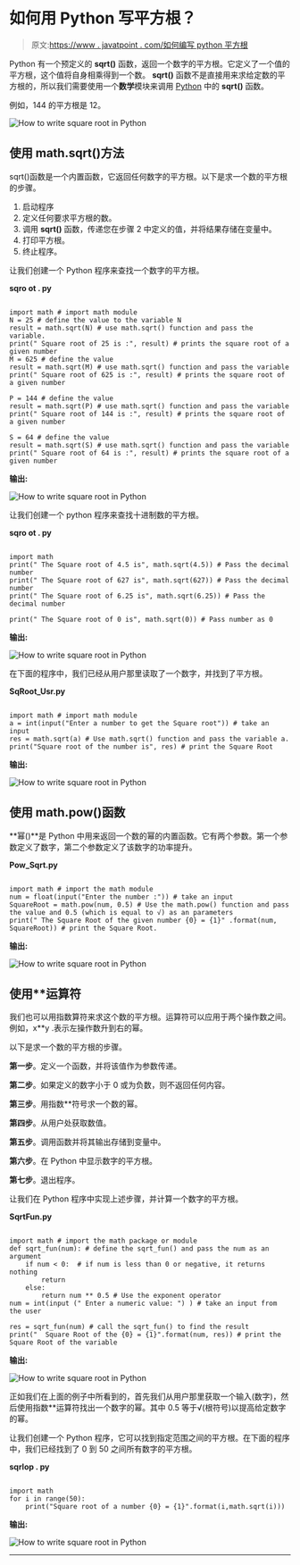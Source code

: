 # 如何用 Python 写平方根？

> 原文:[https://www . javatpoint . com/如何编写 python 平方根](https://www.javatpoint.com/how-to-write-square-root-in-python)

Python 有一个预定义的 **sqrt()** 函数，返回一个数字的平方根。它定义了一个值的平方根，这个值将自身相乘得到一个数。 **sqrt()** 函数不是直接用来求给定数的平方根的，所以我们需要使用一个**数学**模块来调用 [Python](https://www.javatpoint.com/python-tutorial) 中的 **sqrt()** 函数。

例如，144 的平方根是 12。

![How to write square root in Python](img/d9e60b1b7aa667cfbac3c2bcfc86b915.png)

## 使用 math.sqrt()方法

sqrt()函数是一个内置函数，它返回任何数字的平方根。以下是求一个数的平方根的步骤。

1.  启动程序
2.  定义任何要求平方根的数。
3.  调用 **sqrt()** 函数，传递您在步骤 2 中定义的值，并将结果存储在变量中。
4.  打印平方根。
5.  终止程序。

让我们创建一个 Python 程序来查找一个数字的平方根。

**sqro ot . py**

```

import math # import math module
N = 25 # define the value to the variable N 
result = math.sqrt(N) # use math.sqrt() function and pass the variable.
print(" Square root of 25 is :", result) # prints the square root of a given number 
M = 625 # define the value
result = math.sqrt(M) # use math.sqrt() function and pass the variable
print(" Square root of 625 is :", result) # prints the square root of a given number 

P = 144 # define the value
result = math.sqrt(P) # use math.sqrt() function and pass the variable
print(" Square root of 144 is :", result) # prints the square root of a given number 

S = 64 # define the value
result = math.sqrt(S) # use math.sqrt() function and pass the variable
print(" Square root of 64 is :", result) # prints the square root of a given number

```

**输出:**

![How to write square root in Python](img/80654a6ad94d9bf8b083a485dd0f1c81.png)

让我们创建一个 python 程序来查找十进制数的平方根。

**sqro ot . py**

```

import math
print(" The Square root of 4.5 is", math.sqrt(4.5)) # Pass the decimal number
print(" The Square root of 627 is", math.sqrt(627)) # Pass the decimal number
print(" The Square root of 6.25 is", math.sqrt(6.25)) # Pass the decimal number

print(" The Square root of 0 is", math.sqrt(0)) # Pass number as 0

```

**输出:**

![How to write square root in Python](img/55787daa1c7a3ad27b3c5abdf170466a.png)

在下面的程序中，我们已经从用户那里读取了一个数字，并找到了平方根。

**SqRoot_Usr.py**

```

import math # import math module
a = int(input("Enter a number to get the Square root")) # take an input 
res = math.sqrt(a) # Use math.sqrt() function and pass the variable a.
print("Square root of the number is", res) # print the Square Root

```

**输出:**

![How to write square root in Python](img/e3c1158ab01693dbd0d290118be40caf.png)

## 使用 math.pow()函数

**幂()**是 Python 中用来返回一个数的幂的内置函数。它有两个参数。第一个参数定义了数字，第二个参数定义了该数字的功率提升。

**Pow_Sqrt.py**

```

import math # import the math module
num = float(input("Enter the number :")) # take an input
SquareRoot = math.pow(num, 0.5) # Use the math.pow() function and pass the value and 0.5 (which is equal to √) as an parameters
print(" The Square Root of the given number {0} = {1}" .format(num, SquareRoot)) # print the Square Root.

```

**输出:**

![How to write square root in Python](img/e5227f6f8454fcd0ce49d8849d11eaf6.png)

## 使用**运算符

我们也可以用指数算符来求这个数的平方根。运算符可以应用于两个操作数之间。例如，x**y .表示左操作数升到右的幂。

以下是求一个数的平方根的步骤。

**第一步**。定义一个函数，并将该值作为参数传递。

**第二步**。如果定义的数字小于 0 或为负数，则不返回任何内容。

**第三步**。用指数**符号求一个数的幂。

**第四步**。从用户处获取数值。

**第五步**。调用函数并将其输出存储到变量中。

**第六步**。在 Python 中显示数字的平方根。

**第七步**。退出程序。

让我们在 Python 程序中实现上述步骤，并计算一个数字的平方根。

**SqrtFun.py**

```

import math # import the math package or module
def sqrt_fun(num): # define the sqrt_fun() and pass the num as an argument
    if num < 0:  # if num is less than 0 or negative, it returns nothing
        return
    else:
        return num ** 0.5 # Use the exponent operator 
num = int(input (" Enter a numeric value: ") ) # take an input from the user

res = sqrt_fun(num) # call the sqrt_fun() to find the result
print("  Square Root of the {0} = {1}".format(num, res)) # print the Square Root of the variable

```

**输出:**

![How to write square root in Python](img/17d935ebbe59114a58f62ba0dc69dba7.png)

正如我们在上面的例子中所看到的，首先我们从用户那里获取一个输入(数字)，然后使用指数**运算符找出一个数字的幂。其中 0.5 等于√(根符号)以提高给定数字的幂。

让我们创建一个 Python 程序，它可以找到指定范围之间的平方根。在下面的程序中，我们已经找到了 0 到 50 之间所有数字的平方根。

**sqrlop . py**

```

import math
for i in range(50):
    print("Square root of a number {0} = {1}".format(i,math.sqrt(i)))

```

**输出:**

![How to write square root in Python](img/dedafba3ef86e2c13c1d94cc7b35e39c.png)

* * *